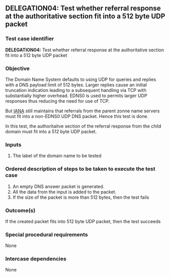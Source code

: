 ## DELEGATION04: Test whether referral response at the authoritative section fit into a 512 byte UDP packet

### Test case identifier
**DELEGATION04:** Test whether referral response at the authoritative section fit into a 512 byte UDP packet

### Objective
The Domain Name System defaults to using UDP for queries and replies with a DNS payload limit of 512 bytes.  Larger replies cause an initial truncation indication leading to a subsequent handling via TCP with substantially higher overhead.  EDNS0 is used to permits larger UDP responses thus reducing the need for use of TCP.

But [IANA](https://www.iana.org/help/nameserver-requirements) still maintains that referrals from the parent zonne name servers must fit into a non-EDNS0 UDP DNS packet. Hence this test is done. 

In this test, the authoritaitve section of the referral response from the child domain must fit into a 512 byte UDP packet.

### Inputs
1. The label of the domain name to be tested

### Ordered description of steps to be taken to execute the test case
1. An empty DNS answer packet is generated. 
2. All the data from the input is added to the packet. 
3. If the size of the packet is more than 512 bytes, then the test fails

### Outcome(s)
If the created packet fits into 512 byte UDP packet, then the test succeeds

### Special procedural requirements
None

### Intercase dependencies
None

